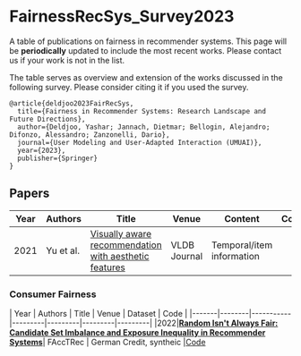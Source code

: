 # FairnessRecSys_Survey2023

A table of publications on fairness in recommender systems. This page will be ****periodically**** updated to include the most recent works. Please contact us if your work is not in the list.

The table serves as overview and extension of the works discussed in the following survey. Please consider citing it if you used the survey.

```
@article{deldjoo2023FairRecSys,
  title={Fairness in Recommender Systems: Research Landscape and Future Directions},
  author={Deldjoo, Yashar; Jannach, Dietmar; Bellogin, Alejandro; Difonzo, Alessandro; Zanzonelli, Dario},
  journal={User Modeling and User-Adapted Interaction (UMUAI)},
  year={2023},
  publisher={Springer}
}
```

## Papers

| Year  | Authors | Title       |Venue  |Content|Code | Dataset |
|------|-------|-------|------|------|---------------|-------|
|2021|Yu et al.|[Visually aware recommendation with aesthetic features](https://link.springer.com/article/10.1007%2Fs00778-021-00651-y)|VLDB Journal| Temporal/item information||[Link](wwww.amazon.com)

### Consumer Fairness
| Year  | Authors | Title           | Venue    |  Dataset |   Code   | 
|-------|--------|-----------|---------|---------|---------|---------|
|2022|**[Random Isn't Always Fair: Candidate Set Imbalance and Exposure Inequality in Recommender Systems](https://arxiv.org/abs/2209.05000)**| FAccTRec | German Credit, syntheic |[Code](https://anonymous.4open.science/r/e0517e40-c47f-4cb7-bb72-4f80d2a5f4b0/)
